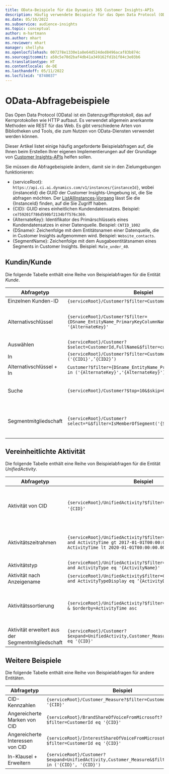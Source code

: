 ```yaml
---
title: OData-Beispiele für die Dynamics 365 Customer Insights-APIs
description: Häufig verwendete Beispiele für das Open Data Protocol (OData) zum Abfragen der Customer Insights-APIs zum Überprüfen von Daten.
ms.date: 05/10/2022
ms.subservice: audience-insights
ms.topic: conceptual
author: m-hartmann
ms.author: mhart
ms.reviewer: mhart
manager: shellyha
ms.openlocfilehash: 007278e1330e1a8e64d524ded8496acaf83b874c
ms.sourcegitcommit: a50c5e70d2baf4db41a349162fd1b1f84c3e03b6
ms.translationtype: HT
ms.contentlocale: de-DE
ms.lasthandoff: 05/11/2022
ms.locfileid: "8740037"
---
```

# <a name="odata-query-examples"></a>OData-Abfragebeispiele

Das Open Data Protocol (OData) ist ein Datenzugriffsprotokoll, das auf Kernprotokollen wie HTTP aufbaut. Es verwendet allgemein anerkannte Methoden wie REST für das Web. Es gibt verschiedene Arten von Bibliotheken und Tools, die zum Nutzen von OData-Diensten verwendet werden können.

Dieser Artikel listet einige häufig angeforderte Beispielabfragen auf, die Ihnen beim Erstellen Ihrer eigenen Implementierungen auf der Grundlage von [Customer Insights-APIs](apis.md) helfen sollen.

Sie müssen die Abfragebeispiele ändern, damit sie in den Zielumgebungen funktionieren: 

- {serviceRoot}: `https://api.ci.ai.dynamics.com/v1/instances/{instanceId}`, wobei {instanceId} die GUID der Customer Insights-Umgebung ist, die Sie abfragen möchten. Der [ListAllInstances-Vorgang](https://developer.ci.ai.dynamics.com/api-details#api=CustomerInsights&operation=Get-all-instances) lässt Sie die {InstanceId} finden, auf die Sie Zugriff haben.
- {CID}: GUID eines einheitlichen Kundendatensatzes. Beispiel: `ce759201f786d590bf2134bff576c369`.
- {AlternateKey}: Identifikator des Primärschlüssels eines Kundendatensatzes in einer Datenquelle. Beispiel: `CNTID_1002`
- {DSname}: Zeichenfolge mit dem Entitätsnamen einer Datenquelle, die in Customer Insights aufgenommen wird. Beispiel: `Website_contacts`.
- {SegmentName}: Zeichenfolge mit dem Ausgabeentitätsnamen eines Segments in Customer Insights. Beispiel: `Male_under_40`.

## <a name="customer"></a>Kundin/Kunde

Die folgende Tabelle enthält eine Reihe von Beispielabfragen für die Entität *Kunde*.


|Abfragetyp |Beispiel  | Notiz  |
|---------|---------|---------|
|Einzelnen Kunden-ID     | `{serviceRoot}/Customer?$filter=CustomerId eq '{CID}'`          |  |
|Alternativschlüssel    | `{serviceRoot}/Customer?$filter={DSname_EntityName_PrimaryKeyColumnName} eq '{AlternateKey}' `         |  Alternative Schlüssel bleiben in der einheitlichen Kundenentität bestehen       |
|Auswählen   | `{serviceRoot}/Customer?$select=CustomerId,FullName&$filter=customerid eq '1'`        |         |
|In    | `{serviceRoot}/Customer?$filter=CustomerId in ('{CID1}',’{CID2}’)`        |         |
|Alternativschlüssel + In   | `Customer?$filter={DSname_EntityName_PrimaryKeyColumnName} in ('{AlternateKey}','{AlternateKey}')`         |         |
|Suche  | `{serviceRoot}/Customer?$top=10&$skip=0&$search="string"`        |   Gibt die Top-10-Ergebnisse für eine Suchzeichenfolge zurück      |
|Segmentmitgliedschaft  | `{serviceRoot}/Customer?select=*&$filter=IsMemberOfSegment('{SegmentName}')&$top=10  `     | Gibt eine voreingestellte Anzahl von Zeilen aus der Segmentierungsentität zurück.      |

## <a name="unified-activity"></a>Vereinheitlichte Aktivität

Die folgende Tabelle enthält eine Reihe von Beispielabfragen für die Entität *UnifiedActivity*.

|Abfragetyp |Beispiel  | Notiz  |
|---------|---------|---------|
|Aktivität von CID     | `{serviceRoot}/UnifiedActivity?$filter=CustomerId eq '{CID}'`          | Listet Aktivitäten eines bestimmten Kundenprofils auf |
|Aktivitätszeitrahmen    | `{serviceRoot}/UnifiedActivity?$filter=CustomerId eq '{CID}' and ActivityTime gt 2017-01-01T00:00:00.000Z and ActivityTime lt 2020-01-01T00:00:00.000Z`     |  Aktivitäten eines Kundenprofils in einem Zeitrahmen       |
|Aktivitätstyp    |   `{serviceRoot}/UnifiedActivity?$filter=CustomerId eq '{CID}' and ActivityType eq '{ActivityName}'`        |         |
|Aktivität nach Anzeigename     | `{serviceRoot}/UnifiedActivity$filter=CustomerId eq ‘{CID}’ and ActivityTypeDisplay eq ‘{ActivityDisplayName}’ `        | |
|Aktivitätssortierung    | `{serviceRoot}/UnifiedActivity?$filter=CustomerId eq ‘{CID}’ & $orderby=ActivityTime asc`     |  Sortieren von Aktivitäten in aufsteigender oder absteigender Reihenfolge       |
|Aktivität erweitert aus der Segmentmitgliedschaft  |   `{serviceRoot}/Customer?$expand=UnifiedActivity,Customer_Measure&$filter=CustomerId eq '{CID}'`     |         |

## <a name="other-examples"></a>Weitere Beispiele

Die folgende Tabelle enthält eine Reihe von Beispielabfragen für andere Entitäten.

|Abfragetyp |Beispiel  | Notiz  |
|---------|---------|---------|
|CID-Kennzahlen    | `{serviceRoot}/Customer_Measure?$filter=CustomerId eq '{CID}'`          |  |
|Angereicherte Marken von CID    | `{serviceRoot}/BrandShareOfVoiceFromMicrosoft?$filter=CustomerId eq '{CID}'`  |       |
|Angereicherte Interessen von CID    |   `{serviceRoot}/InterestShareOfVoiceFromMicrosoft?$filter=CustomerId eq '{CID}'`       |         |
|In-Klausel + Erweitern     | `{serviceRoot}/Customer?$expand=UnifiedActivity,Customer_Measure&$filter=CustomerId in ('{CID}', '{CID}')`         | |
